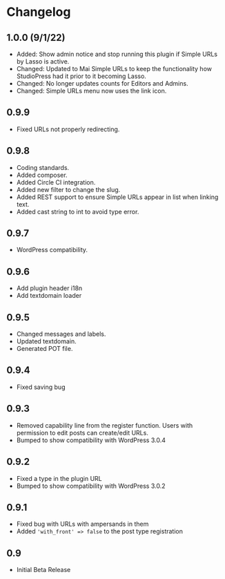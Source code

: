 # Changelog

## 1.0.0 (9/1/22)
* Added: Show admin notice and stop running this plugin if Simple URLs by Lasso is active.
* Changed: Updated to Mai Simple URLs to keep the functionality how StudioPress had it prior to it becoming Lasso.
* Changed: No longer updates counts for Editors and Admins.
* Changed: Simple URLs menu now uses the link icon.

## 0.9.9
* Fixed URLs not properly redirecting.

## 0.9.8
* Coding standards.
* Added composer.
* Added Circle CI integration.
* Added new filter to change the slug.
* Added REST support to ensure Simple URLs appear in list when linking text.
* Added cast string to int to avoid type error.

## 0.9.7
* WordPress compatibility.

## 0.9.6
* Add plugin header i18n
* Add textdomain loader

## 0.9.5
* Changed messages and labels.
* Updated textdomain.
* Generated POT file.

## 0.9.4
* Fixed saving bug

## 0.9.3
* Removed capability line from the register function. Users with permission to edit posts can create/edit URLs.
* Bumped to show compatibility with WordPress 3.0.4

## 0.9.2
* Fixed a type in the plugin URL
* Bumped to show compatibility with WordPress 3.0.2

## 0.9.1
* Fixed bug with URLs with ampersands in them
* Added `'with_front' => false` to the post type registration

## 0.9
* Initial Beta Release
